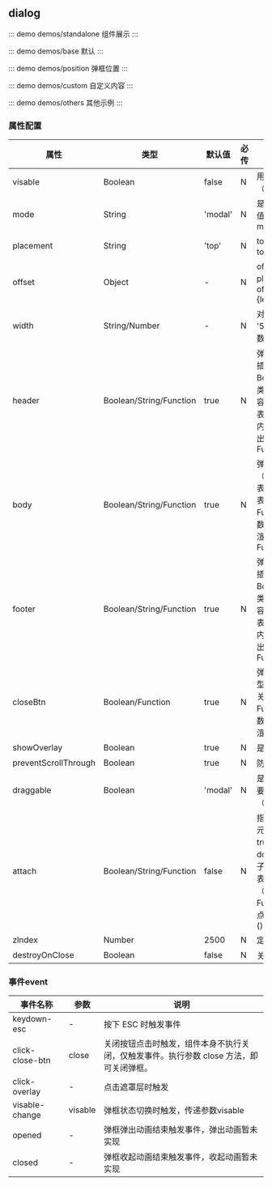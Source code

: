  ## dialog 

::: demo demos/standalone 组件展示
:::

::: demo demos/base 默认
:::

::: demo demos/position 弹框位置
:::

::: demo demos/custom 自定义内容
:::

::: demo demos/others 其他示例
:::

### 属性配置
| 属性 | 类型 | 默认值 | 必传 | 说明 |
|-----|-----|-----|-----|-----|
|visable|Boolean|false|N|用于控制弹框是否显示（v-model）|
|mode|String|'modal'|N|是否模态形式，可选值：'modal', 'not一modal'|
|placement|String|'top'|N|top 定位: 20%，可选值：top/center|
|offset|Object|-|N|offset 是相对于 placement 的偏移量，如offset={left:'100px',top:'200px'}|
|width|String/Number|-|N|对话框宽度，如： 320， '500px'， 80%；如果是数字，单位为px|
|header|Boolean/String/Function|true|N|弹框顶部内容；支持同名插槽（slot）；类型Boolean，表示是否显示；类型String表示为显示内容；类型为Function，则表示渲染函数，函数返回内容将作为渲染结果输出。优先级： Function/String > slot|
|body|Boolean/String/Function|true|N|弹框内容；支持同名插槽（slot）；类型Boolean，表示是否显示；类型String表示为显示内容；类型为Function，则表示渲染函数，函数返回内容将作为渲染结果输出。优先级： Function/String > slot|
|footer|Boolean/String/Function|true|N|弹框底部内容；支持同名插槽（slot）；类型Boolean，表示是否显示；类型String表示为显示内容；类型为Function，则表示渲染函数，函数返回内容将作为渲染结果输出。优先级： Function/String > slot|
|closeBtn|Boolean/Function|true|N|弹框右上角关闭按钮；类型Boolean，表示是否显示关闭按钮；类型为Function ，则表示渲染函数，函数返回内容将作为渲染结果输出。|
|showOverlay|Boolean|true|N|是否显示遮罩层|
|preventScrollThrough|Boolean|true|N|防止滚动穿透|
|draggable|Boolean|'modal'|N|是否允许弹框拖拽，必须要是非模态框（mode='not-modal'）|
|attach|Boolean/String/Function|false|N|指定弹框挂载点，默认子元素挂载；类型Boolean，true挂载document.body，false为子元素挂载；类型String，表示DOM选择器（querySelect）;类型Function，需返回DOM节点，如：()=>document.body|
|zlndex|Number|2500|N|定位层级|
|destroyOnClose|Boolean|false|N|关闭时销毁Dialog子元素|

### 事件event
| 事件名称 | 参数 | 说明 |
|-----|-----|-----|
|keydown-esc|-|按下 ESC 时触发事件|
|click-close-btn|close|关闭按钮点击时触发，组件本身不执行关闭，仅触发事件。执行参数 close 方法，即可关闭弹框。|
|click-overlay|-|点击遮罩层时触发|
|visable-change|visable|弹框状态切换时触发，传递参数visable|
|opened|-|弹框弹出动画结束触发事件，弹出动画暂未实现|
|closed|-|弹框收起动画结束触发事件，收起动画暂未实现|




